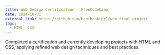 ```yaml
---
title: Web Design Certification - FreeCodeCamp
date: 2024-10-01
external_link: https://github.com/Habibaakter1/web_final_project
tags:
  - HTML, CSS
---
```


Completed a certification and currently developing projects with HTML and CSS, applying refined web design techniques and best practices.

<!--more-->
